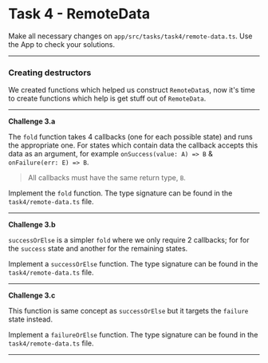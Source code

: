 # Task 4 - RemoteData

Make all necessary changes on `app/src/tasks/task4/remote-data.ts`. Use the App to check your solutions.

---

### Creating destructors

We created functions which helped us construct `RemoteData`s, now it's time to create functions which help is get stuff out of `RemoteData`.

---

**Challenge 3.a**

The `fold` function takes 4 callbacks (one for each possible state) and runs the appropriate one. For states which contain data the callback accepts this data as an argument, for example `onSuccess(value: A) => B` & `onFailure(err: E) => B`.

> All callbacks must have the same return type, `B`.

Implement the `fold` function. The type signature can be found in the `task4/remote-data.ts` file.

---

**Challenge 3.b**

`successOrElse` is a simpler `fold` where we only require 2 callbacks; for for the `success` state and another for the remaining states. 

Implement a `successOrElse` function. The type signature can be found in the `task4/remote-data.ts` file.

---

**Challenge 3.c**

This function is same concept as `successOrElse` but it targets the `failure` state instead.

Implement a `failureOrElse` function. The type signature can be found in the `task4/remote-data.ts` file.

---